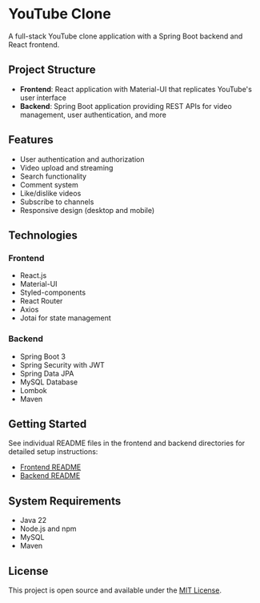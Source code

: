 # YouTube Clone

A full-stack YouTube clone application with a Spring Boot backend and React frontend.

## Project Structure

- **Frontend**: React application with Material-UI that replicates YouTube's user interface
- **Backend**: Spring Boot application providing REST APIs for video management, user authentication, and more

## Features

- User authentication and authorization
- Video upload and streaming
- Search functionality
- Comment system
- Like/dislike videos
- Subscribe to channels
- Responsive design (desktop and mobile)

## Technologies

### Frontend
- React.js
- Material-UI
- Styled-components
- React Router
- Axios
- Jotai for state management

### Backend
- Spring Boot 3
- Spring Security with JWT
- Spring Data JPA
- MySQL Database
- Lombok
- Maven

## Getting Started

See individual README files in the frontend and backend directories for detailed setup instructions:

- [Frontend README](./frontend/README.md)
- [Backend README](./backend/README.md)

## System Requirements

- Java 22
- Node.js and npm
- MySQL
- Maven

## License

This project is open source and available under the [MIT License](LICENSE). 